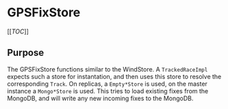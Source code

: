 # GPSFixStore
[[_TOC_]]

## Purpose
The GPSFixStore functions similar to the WindStore. A `TrackedRaceImpl` expects such a store for instantation, and then uses this store to resolve the corresponding `Track`. On replicas, a `Empty*Store` is used, on the master instance a `Mongo*Store` is used. This tries to load existing fixes from the MongoDB, and will write any new incoming fixes to the MongoDB.